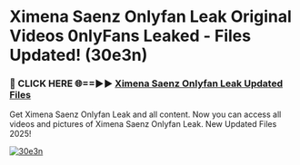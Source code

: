 # Ximena Saenz Onlyfan Leak Original Videos 0nlyFans Leaked - Files Updated! (30e3n)

<h3>🔴 CLICK HERE 🌐==►► <a href="https://tinyurl.com/2jnfzry5" rel="nofollow">Ximena Saenz Onlyfan Leak Updated Files</a></h3>

Get Ximena Saenz Onlyfan Leak and all content. Now you can access all videos and pictures of Ximena Saenz Onlyfan Leak. New Updated Files 2025!

[![30e3n](https://i.imgur.com/GyGTBgg.gif)](https://tinyurl.com/2jnfzry5)
